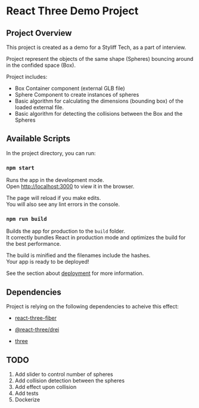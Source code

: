 # React Three Demo Project

## Project Overview

This project is created as a demo for a Styliff Tech, as a part of interview.

Project represent the objects of the same shape (Spheres) bouncing around in the confided space (Box).

Project includes:

- Box Container component (external GLB file)
- Sphere Component to create instances of spheres
- Basic algorithm for calculating the dimensions (bounding box) of the loaded external file.
- Basic algorithm for detecting the collisions between the Box and the Spheres

## Available Scripts

In the project directory, you can run:

### `npm start`

Runs the app in the development mode.\
Open [http://localhost:3000](http://localhost:3000) to view it in the browser.

The page will reload if you make edits.\
You will also see any lint errors in the console.

### `npm run build`

Builds the app for production to the `build` folder.\
It correctly bundles React in production mode and optimizes the build for the best performance.

The build is minified and the filenames include the hashes.\
Your app is ready to be deployed!

See the section about [deployment](https://facebook.github.io/create-react-app/docs/deployment) for more information.

## Dependencies

Project is relying on the following dependencies to acheive this effect:

- [react-three-fiber](https://docs.pmnd.rs/react-three-fiber/getting-started/introduction)

- [@react-three/drei](https://docs.pmnd.rs/drei/introduction)

- [three](https://threejs.org/docs/#manual/en/introduction/Installation)

## TODO

1. Add slider to control number of spheres
2. Add collision detection between the spheres
3. Add effect upon collision
4. Add tests
5. Dockerize

